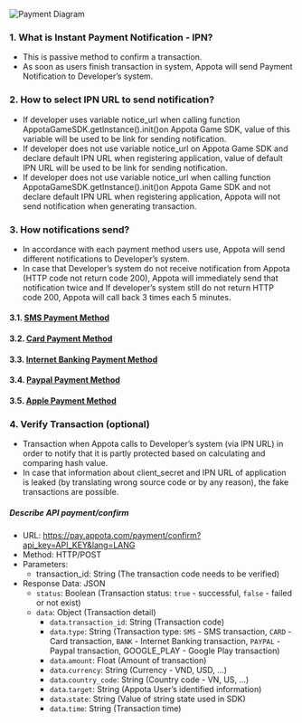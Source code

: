 ![Payment Diagram](https://github.com/appota/ios-game-sdk/raw/master/md/payment_flow_passive.png)

### 1. What is Instant Payment Notification - IPN?
* This is passive method to confirm a transaction.
* As soon as users finish transaction in system, Appota will send Payment Notification to Developer’s system.

### 2. How to select IPN URL to send notification?
* If developer uses variable notice_url when calling function AppotaGameSDK.getInstance().init()on Appota Game SDK, value of this variable will be used to be link for sending notification.
* If developer does not use variable notice_url on Appota Game SDK and declare default IPN URL when registering application, value of default IPN URL will be used to be link for sending notification.
* If developer does not use variable notice_url when calling function AppotaGameSDK.getInstance().init()on Appota Game SDK and not declare default IPN URL when registering application, Appota will not send notification when generating transaction.

### 3. How notifications send?
* In accordance with each payment method users use, Appota will send different notifications to Developer’s system.
* In case that Developer’s system do not receive notification from Appota (HTTP code not return code 200), Appota will immediately send that notification twice and If developer’s system still do not return HTTP code 200, Appota will call back 3 times each 5 minutes.

#### 3.1. [SMS Payment Method](sms-payment-method)
#### 3.2. [Card Payment Method](card-payment-method)
#### 3.3. [Internet Banking Payment Method](internet-banking-payment-method)
#### 3.4. [Paypal Payment Method](paypal-payment-method)
#### 3.5. [Apple Payment Method](apple-payment-method)

### 4. Verify Transaction (optional)
* Transaction when Appota calls to Developer’s system (via IPN URL) in order to notify that it is partly protected based on calculating and comparing hash value.
* In case that information about client_secret and IPN URL of application is leaked (by translating wrong source code or by any reason), the fake transactions are possible.

##### Describe API payment/confirm
* URL: https://pay.appota.com/payment/confirm?api_key=API_KEY&lang=LANG
* Method: HTTP/POST
* Parameters:
    * transaction_id: String (The transaction code needs to be verified)
* Response Data: JSON
    * `status`: Boolean (Transaction status: `true` - successful, `false` -  failed or not exist)
    * `data`: Object (Transaction detail)
        * `data`.`transaction_id`: String (Transaction code)
        * `data`.`type`: String (Transaction type: `SMS` - SMS transaction, `CARD` - Card transaction, `BANK` - Internet Banking transaction, `PAYPAL` - Paypal transaction, GOOGLE_PLAY - Google Play transaction)
        * `data`.`amount`: Float (Amount of transaction)
        * `data`.`currency`: String (Currency - VND, USD, ...)
        * `data`.`country_code`: String (Country code - VN, US, ...)
        * `data`.`target`: String (Appota User’s identified information)
        * `data`.`state`: String (Value of  string state used in SDK)
        * `data`.`time`: String (Transaction time)
